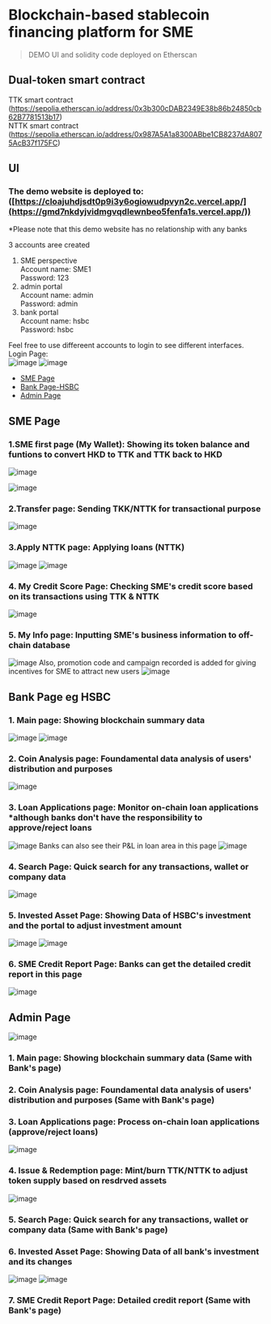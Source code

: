 # Blockchain-based stablecoin financing platform for SME
> DEMO UI and solidity code deployed on Etherscan

## Dual-token smart contract
TTK smart contract <br/>
(https://sepolia.etherscan.io/address/0x3b300cDAB2349E38b86b24850cb62B7781513b17) <br/>
NTTK smart contract <br/>
(https://sepolia.etherscan.io/address/0x987A5A1a8300ABbe1CB8237dA8075AcB37f175FC) <br/>

## UI
### The demo website is deployed to: ([https://cloajuhdjsdt0p9i3y6ogiowudpvyn2c.vercel.app/](https://gmd7nkdyjvidmgvqdlewnbeo5fenfa1s.vercel.app/))
*Please note that this demo website has no relationship with any banks

3 accounts aree created<br/>
1. SME perspective<br/>
   Account name: SME1<br/>
   Password: 123<br/>
3. admin portal<br/>
   Account name: admin<br/>
   Password: admin<br/>
4. bank portal<br/>
   Account name: hsbc<br/>
   Password: hsbc<br/>

Feel free to use differeent accounts to login to see different interfaces.<br/>
Login Page:<br/>
![image](https://github.com/TongWaiLamWilliam/SMEBloackchainApp/blob/main/images/001.png)
![image](https://github.com/TongWaiLamWilliam/SMEBloackchainApp/blob/main/images/007.png)

- [SME Page](#sme-page)
- [Bank Page-HSBC](#bank-page-eg-hsbc)
- [Admin Page](#admin-page)

## SME Page
### 1.SME first page (My Wallet): Showing its token balance and funtions to convert HKD to TTK and TTK back to HKD
![image](https://github.com/TongWaiLamWilliam/SMEBloackchainApp/blob/main/images/002.png)

![image](https://github.com/TongWaiLamWilliam/SMEBloackchainApp/blob/main/images/003.png)

### 2.Transfer page: Sending TKK/NTTK for transactional purpose
![image](https://github.com/TongWaiLamWilliam/SMEBloackchainApp/blob/main/images/004.png)

### 3.Apply NTTK page: Applying loans (NTTK)
![image](https://github.com/TongWaiLamWilliam/SMEBloackchainApp/blob/main/images/005.png)
![image](https://github.com/TongWaiLamWilliam/SMEBloackchainApp/blob/main/images/006.png)

### 4. My Credit Score Page: Checking SME's credit score based on its transactions using TTK & NTTK
![image](https://github.com/TongWaiLamWilliam/SMEBloackchainApp/blob/main/images/008.png)

### 5. My Info page: Inputting SME's business information to off-chain database
![image](https://github.com/TongWaiLamWilliam/SMEBloackchainApp/blob/main/images/009.png)
Also, promotion code and campaign recorded is added for giving incentives for SME to attract new users
![image](https://github.com/TongWaiLamWilliam/SMEBloackchainApp/blob/main/images/010.png)


## Bank Page eg HSBC
### 1. Main page: Showing blockchain summary data
![image](https://github.com/TongWaiLamWilliam/SMEBloackchainApp/blob/main/images/067.png)
![image](https://github.com/TongWaiLamWilliam/SMEBloackchainApp/blob/main/images/012.png)

### 2. Coin Analysis page: Foundamental data analysis of users' distribution and purposes
![image](https://github.com/TongWaiLamWilliam/SMEBloackchainApp/blob/main/images/013.png)


### 3. Loan Applications page: Monitor on-chain loan applications *although banks don't have the responsibility to approve/reject loans
![image](https://github.com/TongWaiLamWilliam/SMEBloackchainApp/blob/main/images/014-02.png)
Banks can also see their P&L in loan area in this page
![image](https://github.com/TongWaiLamWilliam/SMEBloackchainApp/blob/main/images/014.png)

### 4. Search Page: Quick search for any transactions, wallet or company data
![image](https://github.com/TongWaiLamWilliam/SMEBloackchainApp/blob/main/images/015.png)

 
### 5. Invested Asset Page: Showing Data of HSBC's investment and the portal to adjust investment amount
![image](https://github.com/TongWaiLamWilliam/SMEBloackchainApp/blob/main/images/016.png)
![image](https://github.com/TongWaiLamWilliam/SMEBloackchainApp/blob/main/images/017.png)


### 6. SME Credit Report Page: Banks can get the detailed credit report in this page
![image](https://github.com/TongWaiLamWilliam/SMEBloackchainApp/blob/main/images/018.png)


## Admin Page
![image](https://github.com/TongWaiLamWilliam/SMEBloackchainApp/blob/main/images/19.png)
### 1. Main page: Showing blockchain summary data (Same with Bank's page)
### 2. Coin Analysis page: Foundamental data analysis of users' distribution and purposes (Same with Bank's page)
### 3. Loan Applications page: Process on-chain loan applications (approve/reject loans)
![image](https://github.com/TongWaiLamWilliam/SMEBloackchainApp/blob/main/images/20.png)

### 4. Issue & Redemption page: Mint/burn TTK/NTTK to adjust token supply based on resdrved assets
![image](https://github.com/TongWaiLamWilliam/SMEBloackchainApp/blob/main/images/21.png)

### 5. Search Page: Quick search for any transactions, wallet or company data (Same with Bank's page)

### 6. Invested Asset Page: Showing Data of all bank's investment and its changes
![image](https://github.com/TongWaiLamWilliam/SMEBloackchainApp/blob/main/images/22.png)
![image](https://github.com/TongWaiLamWilliam/SMEBloackchainApp/blob/main/images/23.png)

### 7. SME Credit Report Page: Detailed credit report (Same with Bank's page)



